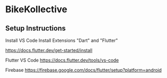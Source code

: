 # BikeKollective

## Setup Instructions

Install VS Code
Install Extensions "Dart" and "Flutter"


https://docs.flutter.dev/get-started/install

Flutter VS Code
https://docs.flutter.dev/tools/vs-code

Firebase
https://firebase.google.com/docs/flutter/setup?platform=android

